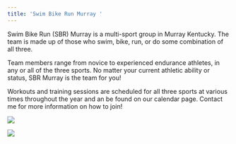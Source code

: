 ```yaml
---
title: 'Swim Bike Run Murray '
---
```

Swim Bike Run (SBR) Murray is a multi-sport group in Murray Kentucky. The team is made up of those who swim, bike, run, or do some combination of all three. 

Team members range from novice to experienced endurance athletes, in any or all of the three sports. No matter your current athletic ability or status, SBR Murray is the team for you!

Workouts and training sessions are scheduled for all three sports at various times throughout the year and an be found on our calendar page. Contact me for more information on how to join! 

![](/img/7949cd3b-854f-4815-9f82-249e9ac7d8f6.jpeg)

![](/img/d0bc612f-d3f1-4c96-a700-709a9f22e104.jpeg)
